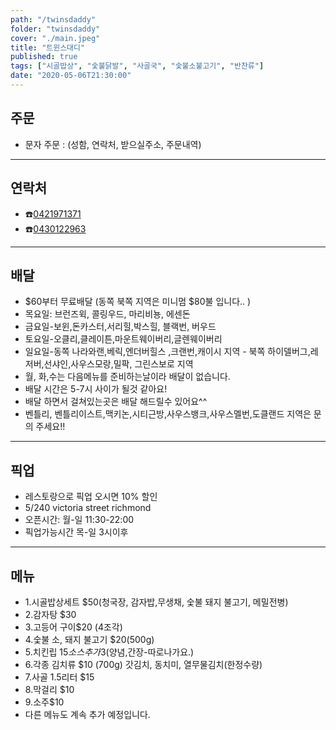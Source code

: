 ```yaml
---
path: "/twinsdaddy"
folder: "twinsdaddy"
cover: "./main.jpeg"
title: "트윈스대디"
published: true
tags: ["시골밥상", "숯불닭발", "사골국", "숯불소불고기", "반찬류"]
date: "2020-05-06T21:30:00"
---
```


## 주문
- 문자 주문 :
 (성함,
 연락처,
 받으실주소,
 주문내역)

---

## 연락처
- ☎️<a href="tel:0421971371">0421971371</a>
- ☎️<a href="tel:0430122963">0430122963</a>

---

## 배달
- $60부터 무료배달
(동쪽 북쪽 지역은 미니멈 $80불 입니다.. )
- 목요일: 브런즈윅, 콜링우드, 마리비뇽, 에센돈
- 금요일-보윈,돈카스터,서리힐,박스힐, 블랙번, 버우드
- 토요일-오클리,클레이튼,마운트웨이버리,글렌웨이버리
- 일요일-동쪽 나라와랜,베릭,엔더버힐스 ,크랜번,캐이시 지역 - 북쪽 하이델버그,레저버,선샤인,사우스모랑,밀팍, 그린스보로 지역
- 월, 화,수는 다음메뉴를 준비하는날이라 배달이 없습니다.
- 배달 시간은 5-7시 사이가 될것 같아요! 
- 배달 하면서 걸쳐있는곳은 배달 해드릴수 있어요^^
- 벤틀리, 벤틀리이스트,맥키논,시티근방,사우스뱅크,사우스멜번,도클랜드 지역은 문의 주세요!!
---

## 픽업
- 레스토랑으로 픽업 오시면 10% 할인  
- 5/240 victoria street richmond
- 오픈시간: 월-일 11:30-22:00
- 픽업가능시간 목-일 3시이후

---

## 메뉴
- 1.시골밥상세트 $50(청국장, 감자밥,무생채, 숯불 돼지 불고기, 메밀전병)
- 2.감자탕 $30
- 3.고등어 구이$20 (4조각)
- 4.숯불 소, 돼지 불고기 $20(500g)
- 5.치킨립 $15 소스추가$3(양념,간장-따로나가요.)
- 6.각종 김치류 $10 (700g) 갓김치, 동치미, 열무물김치(한정수량)
- 7.사골 1.5리터 $15
- 8.막걸리 $10
- 9.소주$10
- 다른 메뉴도 계속 추가 예정입니다.

